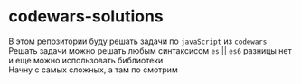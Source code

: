 # codewars-solutions
В этом репозитории буду решать задачи по `javaScript` из `codewars`<br/>
Решать задачи можно решать любым синтаксисом `es` || `es6` разницы нет и еще 
можно использовать библиотеки <br/>
Начну с самых сложных, а там по смотрим

